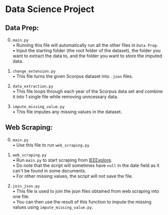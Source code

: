 # Data Science Project

## Data Prep:
0. `main.py` <br />
• Running this file will automatically run all the other files in `Data Prep`. <br />
• Input the starting folder (the root folder of the dataset), the folder you want to extract the data to, and the folder you want to store the imputed data.

2. `change_extension.py` <br />
• This file turns the given Scorpus dataset into `.json` files.

3. `data_extraction.py` <br />
• This file loops through each year of the Scorpus data set and combine it into 1 single file while removing unncessary data.

4. `impute_missing_value.py` <br />
• This file imputes any missing values in the dataset.

## Web Scraping:
0. `main.py` <br />
• Use this file to run `web_scraping.py`

1. `web_scraping.py` <br />
• Run `main.py` to start scraping from [IEEExplore](https://ieeexplore.ieee.org/). <br />
• Do note that the script will sometimes have `null` in the date field as it can't be found in some documents. <br />
• For other missing values, the script will not save the file. <br />

2. `join_json.py` <br />
• This file is used to join the json files obtained from web scraping into one file. <br />
• You can then use the result of this function to impute the missing values using `impute_missing_value.py`.
